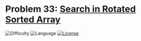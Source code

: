# Problem 33: [Search in Rotated Sorted Array](https://leetcode.com/problems/search-in-rotated-sorted-array/)
![Difficulty](https://img.shields.io/badge/Difficulty-Medium-orange.svg) ![Language](https://img.shields.io/badge/Language-C++%2011-yellow) [![License](https://img.shields.io/badge/License-MIT-blue.svg)](../LICENSE)
